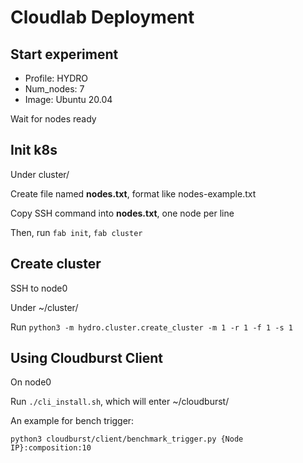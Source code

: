 # Cloudlab Deployment

## Start experiment

- Profile: HYDRO
- Num_nodes: 7
- Image: Ubuntu 20.04

Wait for nodes ready

## Init k8s

Under cluster/

Create file named **nodes.txt**, format like nodes-example.txt

Copy SSH command into **nodes.txt**, one node per line

Then, run ``fab init``, ``fab cluster``

## Create cluster

SSH to node0

Under ~/cluster/

Run ``python3 -m hydro.cluster.create_cluster -m 1 -r 1 -f 1 -s 1``

## Using Cloudburst Client

On node0

Run ``./cli_install.sh``, which will enter ~/cloudburst/

An example for bench trigger:

``
python3 cloudburst/client/benchmark_trigger.py {Node IP}:composition:10
``
